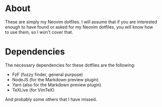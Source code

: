 # About

These are simply my Neovim dotfiles. I will assume that if you are interested enough to have found or asked for my Neovim dotfiles, you will know how to use them, so I won't cover that.

# Dependencies 

The necessary dependencies for these dotfiles are the following:

- FzF (fuzzy finder, general purpose)
- NodeJS (for the Markdown preview plugin)
- Yarn (also for the Markdown preview plugin)
- TeXLive (for VimTeX)

And probably some others that I have missed.
